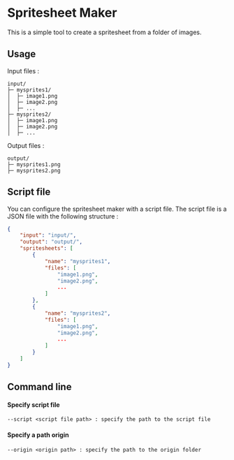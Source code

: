 # Spritesheet Maker

This is a simple tool to create a spritesheet from a folder of images.

## Usage
Input files :
```
input/
├─ mysprites1/
│  ├─ image1.png
│  ├─ image2.png
│  ├─ ...
├─ mysprites2/
│  ├─ image1.png
│  ├─ image2.png
│  ├─ ...
```

Output files :
```
output/
├─ mysprites1.png
├─ mysprites2.png
```

## Script file
You can configure the spritesheet maker with a script file. The script file is a JSON file with the following structure :

```json
{
    "input": "input/",
    "output": "output/",
    "spritesheets": [
        {
            "name": "mysprites1",
            "files": [
                "image1.png",
                "image2.png",
                ...
            ]
        },
        {
            "name": "mysprites2",
            "files": [
                "image1.png",
                "image2.png",
                ...
            ]
        }
    ]
}
```

## Command line

#### Specify script file
```
--script <script file path> : specify the path to the script file
```

#### Specify a path origin
```
--origin <origin path> : specify the path to the origin folder
```